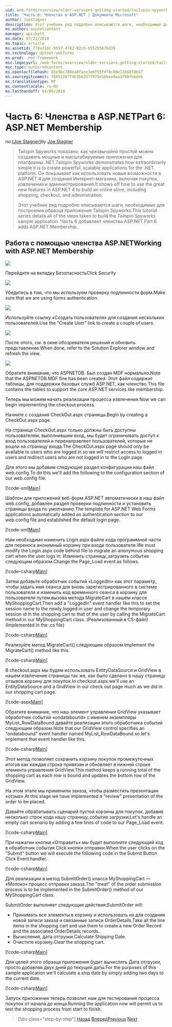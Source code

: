 ```yaml
---
uid: web-forms/overview/older-versions-getting-started/tailspin-spyworks/tailspin-spyworks-part-6
title: 'Часть 6: Членства в ASP.NET | Документы Microsoft'
author: JoeStagner
description: Этот учебник ряд подробно описываются шаги, необходимые для построения образца приложения Tailspin Spyworks. Часть 6 добавляет членства ASP.NET.
ms.author: aspnetcontent
manager: wpickett
ms.date: 07/21/2010
ms.topic: article
ms.assetid: f70a310c-9557-4743-82cb-655265676d39
ms.technology: dotnet-webforms
ms.prod: .net-framework
msc.legacyurl: /web-forms/overview/older-versions-getting-started/tailspin-spyworks/tailspin-spyworks-part-6
msc.type: authoredcontent
ms.openlocfilehash: 83e9bc780ea8face3e0f55fdf8c00e13b60f80a7
ms.sourcegitcommit: f8852267f463b62d7f975e56bea9aa3f68fbbdeb
ms.translationtype: MT
ms.contentlocale: ru-RU
ms.lasthandoff: 04/06/2018
---
```

<a name="part-6-aspnet-membership"></a><span data-ttu-id="5ce6c-104">Часть 6: Членства в ASP.NET</span><span class="sxs-lookup"><span data-stu-id="5ce6c-104">Part 6: ASP.NET Membership</span></span>
====================
<span data-ttu-id="5ce6c-105">по [(Joe Stagner)](https://github.com/JoeStagner)</span><span class="sxs-lookup"><span data-stu-id="5ce6c-105">by [Joe Stagner](https://github.com/JoeStagner)</span></span>

> <span data-ttu-id="5ce6c-106">Tailspin Spyworks показано, как чрезвычайно простой можно создавать мощные и масштабируемые приложения для платформы .NET.</span><span class="sxs-lookup"><span data-stu-id="5ce6c-106">Tailspin Spyworks demonstrates how extraordinarily simple it is to create powerful, scalable applications for the .NET platform.</span></span> <span data-ttu-id="5ce6c-107">Он показывает как использовать новые возможности в ASP.NET 4 для создания Интернет-магазина, включая покупок, извлечения и администрирования.</span><span class="sxs-lookup"><span data-stu-id="5ce6c-107">It shows off how to use the great new features in ASP.NET 4 to build an online store, including shopping, checkout, and administration.</span></span>
> 
> <span data-ttu-id="5ce6c-108">Этот учебник ряд подробно описываются шаги, необходимые для построения образца приложения Tailspin Spyworks.</span><span class="sxs-lookup"><span data-stu-id="5ce6c-108">This tutorial series details all of the steps taken to build the Tailspin Spyworks sample application.</span></span> <span data-ttu-id="5ce6c-109">Часть 6 добавляет членства ASP.NET.</span><span class="sxs-lookup"><span data-stu-id="5ce6c-109">Part 6 adds ASP.NET Membership.</span></span>


## <a id="_Toc260221672"></a>  <span data-ttu-id="5ce6c-110">Работа с помощью членства ASP.NET</span><span class="sxs-lookup"><span data-stu-id="5ce6c-110">Working with ASP.NET Membership</span></span>

![](tailspin-spyworks-part-6/_static/image1.png)

<span data-ttu-id="5ce6c-111">Перейдите на вкладку Безопасность</span><span class="sxs-lookup"><span data-stu-id="5ce6c-111">Click Security</span></span>

![](tailspin-spyworks-part-6/_static/image1.jpg)

<span data-ttu-id="5ce6c-112">Убедитесь в том, что мы используем проверку подлинности форм.</span><span class="sxs-lookup"><span data-stu-id="5ce6c-112">Make sure that we are using forms authentication.</span></span>

![](tailspin-spyworks-part-6/_static/image2.jpg)

<span data-ttu-id="5ce6c-113">Используйте ссылку «Создать пользователя» для создания нескольких пользователей.</span><span class="sxs-lookup"><span data-stu-id="5ce6c-113">Use the "Create User" link to create a couple of users.</span></span>

![](tailspin-spyworks-part-6/_static/image3.jpg)

<span data-ttu-id="5ce6c-114">После этого, см. в окне обозревателя решений и обновить представление.</span><span class="sxs-lookup"><span data-stu-id="5ce6c-114">When done, refer to the Solution Explorer window and refresh the view.</span></span>

![](tailspin-spyworks-part-6/_static/image2.png)

<span data-ttu-id="5ce6c-115">Обратите внимание, что ASPNETDB. Был создан MDF нормально.</span><span class="sxs-lookup"><span data-stu-id="5ce6c-115">Note that the ASPNETDB.MDF fine has been created.</span></span> <span data-ttu-id="5ce6c-116">Этот файл содержит таблицы, для поддержки базовых служб ASP.NET, как членство.</span><span class="sxs-lookup"><span data-stu-id="5ce6c-116">This file contains the tables to support the core ASP.NET services like membership.</span></span>

<span data-ttu-id="5ce6c-117">Теперь мы можем начать реализации процесса извлечения.</span><span class="sxs-lookup"><span data-stu-id="5ce6c-117">Now we can begin implementing the checkout process.</span></span>

<span data-ttu-id="5ce6c-118">Начните с создания CheckOut.aspx страницы.</span><span class="sxs-lookup"><span data-stu-id="5ce6c-118">Begin by creating a CheckOut.aspx page.</span></span>

<span data-ttu-id="5ce6c-119">На странице CheckOut.aspx только должны быть доступны пользователям, выполнившим вход, мы будет ограничивать доступ к вход пользователей и перенаправляет пользователей, которые не вошли на страницу входа.</span><span class="sxs-lookup"><span data-stu-id="5ce6c-119">The CheckOut.aspx page should only be available to users who are logged in so we will restrict access to logged in users and redirect users who are not logged in to the LogIn page.</span></span>

<span data-ttu-id="5ce6c-120">Для этого мы добавим следующие раздел конфигурации наш файл web.config.</span><span class="sxs-lookup"><span data-stu-id="5ce6c-120">To do this we'll add the following to the configuration section of our web.config file.</span></span>

[!code-xml[Main](tailspin-spyworks-part-6/samples/sample1.xml)]

<span data-ttu-id="5ce6c-121">Шаблон для приложений веб-форм ASP.NET автоматически в наш файл web.config, добавлен раздел проверки подлинности и установить страницы входа по умолчанию.</span><span class="sxs-lookup"><span data-stu-id="5ce6c-121">The template for ASP.NET Web Forms applications automatically added an authentication section to our web.config file and established the default login page.</span></span>

[!code-xml[Main](tailspin-spyworks-part-6/samples/sample2.xml)]

<span data-ttu-id="5ce6c-122">Нам необходимо изменить Login.aspx файле кода программной части для переноса анонимный корзину при входе пользователя.</span><span class="sxs-lookup"><span data-stu-id="5ce6c-122">We must modify the Login.aspx code behind file to migrate an anonymous shopping cart when the user logs in.</span></span> <span data-ttu-id="5ce6c-123">Изменить страницу\_загрузить событие следующим образом.</span><span class="sxs-lookup"><span data-stu-id="5ce6c-123">Change the Page\_Load event as follows.</span></span>

[!code-csharp[Main](tailspin-spyworks-part-6/samples/sample3.cs)]

<span data-ttu-id="5ce6c-124">Затем добавьте обработчик событий «LoggedIn» как этот параметр, чтобы задать имя сеанса для вновь зарегистрированного в системе пользователя и изменить код временного сеанса в корзину для пользователя путем вызова метода MigrateCart в нашем классе MyShoppingCart.</span><span class="sxs-lookup"><span data-stu-id="5ce6c-124">Then add a "LoggedIn" event handler like this to set the session name to the newly logged in user and change the temporary session id in the shopping cart to that of the user by calling the MigrateCart method in our MyShoppingCart class.</span></span> <span data-ttu-id="5ce6c-125">(Реализованный в CS-файл)</span><span class="sxs-lookup"><span data-stu-id="5ce6c-125">(Implemented in the .cs file)</span></span>

[!code-csharp[Main](tailspin-spyworks-part-6/samples/sample4.cs)]

<span data-ttu-id="5ce6c-126">Реализуйте метод MigrateCart() следующим образом.</span><span class="sxs-lookup"><span data-stu-id="5ce6c-126">Implement the MigrateCart() method like this.</span></span>

[!code-csharp[Main](tailspin-spyworks-part-6/samples/sample5.cs)]

<span data-ttu-id="5ce6c-127">В checkout.aspx мы будем использовать EntityDataSource и GridView в нашем извлечение страницы так же, как было сделано в нашу страницу отзывов корзину для покупок.</span><span class="sxs-lookup"><span data-stu-id="5ce6c-127">In checkout.aspx we'll use an EntityDataSource and a GridView in our check out page much as we did in our shopping cart page.</span></span>

[!code-aspx[Main](tailspin-spyworks-part-6/samples/sample6.aspx)]

<span data-ttu-id="5ce6c-128">Обратите внимание, что наш элемент управления GridView указывает обработчик событий «ondatabound» с именем экземпляры MyList\_RowDataBound давайте реализации этого обработчика событий следующим образом.</span><span class="sxs-lookup"><span data-stu-id="5ce6c-128">Note that our GridView control specifies an "ondatabound" event handler named MyList\_RowDataBound so let's implement that event handler like this.</span></span>

[!code-csharp[Main](tailspin-spyworks-part-6/samples/sample7.cs)]

<span data-ttu-id="5ce6c-129">Этот метод позволяет сохранить корзину покупок промежуточных итогов как каждая строка привязан и обновляет в нижней строке элемента управления GridView.</span><span class="sxs-lookup"><span data-stu-id="5ce6c-129">This method keeps a running total of the shopping cart as each row is bound and updates the bottom row of the GridView.</span></span>

<span data-ttu-id="5ce6c-130">На этом этапе мы применили заказа, чтобы разместить презентации «отзыв».</span><span class="sxs-lookup"><span data-stu-id="5ce6c-130">At this stage we have implemented a "review" presentation of the order to be placed.</span></span>

<span data-ttu-id="5ce6c-131">Давайте обрабатывать сценарий пустой корзины для покупок, добавив несколько строк кода нашу страницу\_событие загрузки:</span><span class="sxs-lookup"><span data-stu-id="5ce6c-131">Let's handle an empty cart scenario by adding a few lines of code to our Page\_Load event:</span></span>

[!code-csharp[Main](tailspin-spyworks-part-6/samples/sample8.cs)]

<span data-ttu-id="5ce6c-132">При нажатии кнопки «Отправить» мы будет выполните следующий код в обработчик события Click кнопки отправки.</span><span class="sxs-lookup"><span data-stu-id="5ce6c-132">When the user clicks on the "Submit" button we will execute the following code in the Submit Button Click Event handler.</span></span>

[!code-csharp[Main](tailspin-spyworks-part-6/samples/sample9.cs)]

<span data-ttu-id="5ce6c-133">Для реализации в метод SubmitOrder() класса MyShoppingCart — «Молоко» процесс отправки заказа.</span><span class="sxs-lookup"><span data-stu-id="5ce6c-133">The "meat" of the order submission process is to be implemented in the SubmitOrder() method of our MyShoppingCart class.</span></span>

<span data-ttu-id="5ce6c-134">SubmitOrder выполняет следующие действия:</span><span class="sxs-lookup"><span data-stu-id="5ce6c-134">SubmitOrder will:</span></span>

- <span data-ttu-id="5ce6c-135">Принимать все элементы в корзину и использовать их для создания новой записи заказа и связанные записи OrderDetails.</span><span class="sxs-lookup"><span data-stu-id="5ce6c-135">Take all the line items in the shopping cart and use them to create a new Order Record and the associated OrderDetails records.</span></span>
- <span data-ttu-id="5ce6c-136">Вычисления, дата отгрузки.</span><span class="sxs-lookup"><span data-stu-id="5ce6c-136">Calculate Shipping Date.</span></span>
- <span data-ttu-id="5ce6c-137">Очистите корзину.</span><span class="sxs-lookup"><span data-stu-id="5ce6c-137">Clear the shopping cart.</span></span>


[!code-csharp[Main](tailspin-spyworks-part-6/samples/sample10.cs)]

<span data-ttu-id="5ce6c-138">Для целей этого образца приложения будет вычислять Дата отгрузки, просто добавляя двух дней до текущей даты.</span><span class="sxs-lookup"><span data-stu-id="5ce6c-138">For the purposes of this sample application we'll calculate a ship date by simply adding two days to the current date.</span></span>

[!code-csharp[Main](tailspin-spyworks-part-6/samples/sample11.cs)]

<span data-ttu-id="5ce6c-139">Запуск приложения теперь позволит нам для тестирования процесса покупок от начала до конца.</span><span class="sxs-lookup"><span data-stu-id="5ce6c-139">Running the application now will permit us to test the shopping process from start to finish.</span></span>

> [!div class="step-by-step"]
> <span data-ttu-id="5ce6c-140">[Назад](tailspin-spyworks-part-5.md)
> [Вперед](tailspin-spyworks-part-7.md)</span><span class="sxs-lookup"><span data-stu-id="5ce6c-140">[Previous](tailspin-spyworks-part-5.md)
[Next](tailspin-spyworks-part-7.md)</span></span>
